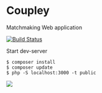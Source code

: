 # Coupley
Matchmaking Web application

[![Build Status](https://travis-ci.org/rajikaimal/Coupley.svg?branch=master)](https://travis-ci.org/rajikaimal/Coupley)

Start dev-server 
```
$ composer install
$ composer update
$ php -S localhost:3000 -t public
```
<img src="https://i.imgur.com/81TjNZR.png"/>
